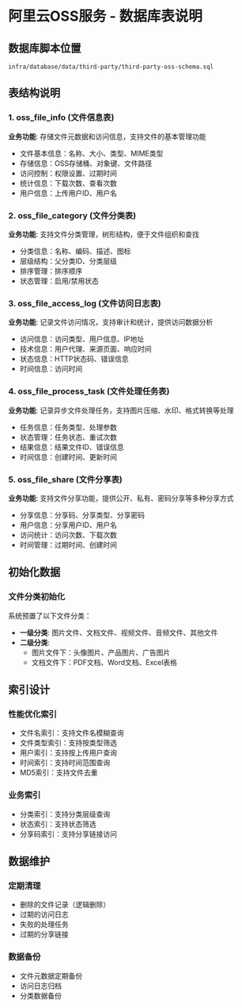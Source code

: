 # 阿里云OSS服务 - 数据库表说明

## 数据库脚本位置
`infra/database/data/third-party/third-party-oss-schema.sql`

## 表结构说明

### 1. oss_file_info (文件信息表)
**业务功能**: 存储文件元数据和访问信息，支持文件的基本管理功能
- 文件基本信息：名称、大小、类型、MIME类型
- 存储信息：OSS存储桶、对象键、文件路径
- 访问控制：权限设置、过期时间
- 统计信息：下载次数、查看次数
- 用户信息：上传用户ID、用户名

### 2. oss_file_category (文件分类表)
**业务功能**: 支持文件分类管理，树形结构，便于文件组织和查找
- 分类信息：名称、编码、描述、图标
- 层级结构：父分类ID、分类层级
- 排序管理：排序顺序
- 状态管理：启用/禁用状态

### 3. oss_file_access_log (文件访问日志表)
**业务功能**: 记录文件访问情况，支持审计和统计，提供访问数据分析
- 访问信息：访问类型、用户信息、IP地址
- 技术信息：用户代理、来源页面、响应时间
- 状态信息：HTTP状态码、错误信息
- 时间信息：访问时间

### 4. oss_file_process_task (文件处理任务表)
**业务功能**: 记录异步文件处理任务，支持图片压缩、水印、格式转换等处理
- 任务信息：任务类型、处理参数
- 状态管理：任务状态、重试次数
- 结果信息：结果文件ID、错误信息
- 时间信息：创建时间、更新时间

### 5. oss_file_share (文件分享表)
**业务功能**: 支持文件分享功能，提供公开、私有、密码分享等多种分享方式
- 分享信息：分享码、分享类型、分享密码
- 用户信息：分享用户ID、用户名
- 访问统计：访问次数、下载次数
- 时间管理：过期时间、创建时间

## 初始化数据

### 文件分类初始化
系统预置了以下文件分类：
- **一级分类**: 图片文件、文档文件、视频文件、音频文件、其他文件
- **二级分类**: 
  - 图片文件下：头像图片、产品图片、广告图片
  - 文档文件下：PDF文档、Word文档、Excel表格

## 索引设计

### 性能优化索引
- 文件名索引：支持文件名模糊查询
- 文件类型索引：支持按类型筛选
- 用户索引：支持按上传用户查询
- 时间索引：支持时间范围查询
- MD5索引：支持文件去重

### 业务索引
- 分类索引：支持分类层级查询
- 状态索引：支持状态筛选
- 分享码索引：支持分享链接访问

## 数据维护

### 定期清理
- 删除的文件记录（逻辑删除）
- 过期的访问日志
- 失败的处理任务
- 过期的分享链接

### 数据备份
- 文件元数据定期备份
- 访问日志归档
- 分类数据备份 